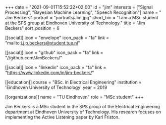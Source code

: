 +++ 
date = "2021-09-01T15:52:22+02:00" 
id = "jim" 
interests = ["Signal Processing", "Bayesian Machine Learning", "Speech Recognition"]
name = " Jim Beckers" 
portrait = "portraits/Jim.jpg" 
short_bio = "I am a MSc student at the SPS group at Eindhoven University of Technology." 
title = "Jim Beckers" 
sort_position = 6

[[social]] 
    icon = "envelope" 
    icon_pack = "fa" 
    link = "mailto:j.j.p.beckers@student.tue.nl"

[[social]] 
    icon = "github" 
    icon_pack = "fa" 
    link = "//github.com/JimBeckers/"

[[social]] 
    icon = "linkedin" 
    icon_pack = "fa" 
    link = "https://www.linkedin.com/in/jim-beckers/"

[[education]] 
    course = "BSc. in Electrical Engineering" 
    institution = 'Eindhoven University of Technology' 
    year = 2019

[[organizations]] 
    name = "TU Eindhoven" 
    role = "MSc student"
+++

Jim Beckers is a MSc student in the SPS group of the Electrical Engineering department at Eindhoven University of Technology. His research focuses on implementing the Active Listening paper by Karl Friston.